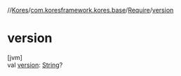 //[Kores](../../../index.md)/[com.koresframework.kores.base](../index.md)/[Require](index.md)/[version](version.md)

# version

[jvm]\
val [version](version.md): [String](https://kotlinlang.org/api/latest/jvm/stdlib/kotlin/-string/index.html)?
